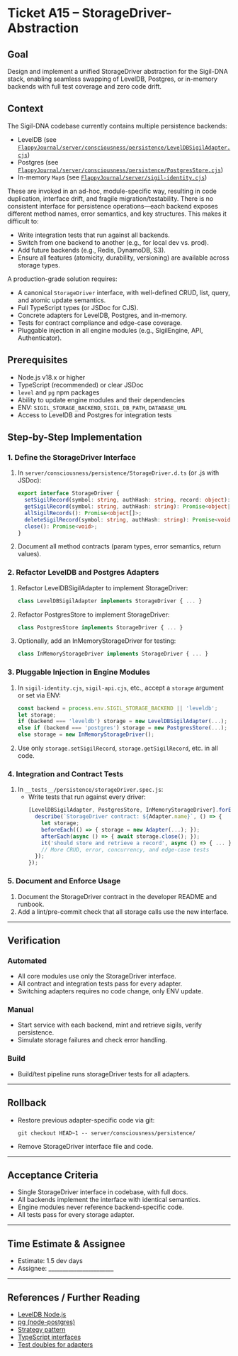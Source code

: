 # Ticket A15 – StorageDriver-Abstraction

## Goal
Design and implement a unified StorageDriver abstraction for the Sigil-DNA stack, enabling seamless swapping of LevelDB, Postgres, or in-memory backends with full test coverage and zero code drift.

## Context

The Sigil-DNA codebase currently contains multiple persistence backends:
- LevelDB (see [`FlappyJournal/server/consciousness/persistence/LevelDBSigilAdapter.cjs`](../../server/consciousness/persistence/LevelDBSigilAdapter.cjs))
- Postgres (see [`FlappyJournal/server/consciousness/persistence/PostgresStore.cjs`](../../server/consciousness/persistence/PostgresStore.cjs))
- In-memory `Map`s (see [`FlappyJournal/server/sigil-identity.cjs`](../../server/sigil-identity.cjs))

These are invoked in an ad-hoc, module-specific way, resulting in code duplication, interface drift, and fragile migration/testability. There is no consistent interface for persistence operations—each backend exposes different method names, error semantics, and key structures. This makes it difficult to:
- Write integration tests that run against all backends.
- Switch from one backend to another (e.g., for local dev vs. prod).
- Add future backends (e.g., Redis, DynamoDB, S3).
- Ensure all features (atomicity, durability, versioning) are available across storage types.

A production-grade solution requires:
- A canonical `StorageDriver` interface, with well-defined CRUD, list, query, and atomic update semantics.
- Full TypeScript types (or JSDoc for CJS).
- Concrete adapters for LevelDB, Postgres, and in-memory.
- Tests for contract compliance and edge-case coverage.
- Pluggable injection in all engine modules (e.g., SigilEngine, API, Authenticator).

## Prerequisites

- Node.js v18.x or higher
- TypeScript (recommended) or clear JSDoc
- `level` and `pg` npm packages
- Ability to update engine modules and their dependencies
- ENV: `SIGIL_STORAGE_BACKEND`, `SIGIL_DB_PATH`, `DATABASE_URL`
- Access to LevelDB and Postgres for integration tests

## Step-by-Step Implementation

### 1. Define the StorageDriver Interface

1. In `server/consciousness/persistence/StorageDriver.d.ts` (or .js with JSDoc):
   ```ts
   export interface StorageDriver {
     setSigilRecord(symbol: string, authHash: string, record: object): Promise<void>;
     getSigilRecord(symbol: string, authHash: string): Promise<object|undefined>;
     allSigilRecords(): Promise<object[]>;
     deleteSigilRecord(symbol: string, authHash: string): Promise<void>;
     close(): Promise<void>;
   }
   ```

2. Document all method contracts (param types, error semantics, return values).

### 2. Refactor LevelDB and Postgres Adapters

1. Refactor LevelDBSigilAdapter to implement StorageDriver:
   ```js
   class LevelDBSigilAdapter implements StorageDriver { ... }
   ```

2. Refactor PostgresStore to implement StorageDriver:
   ```js
   class PostgresStore implements StorageDriver { ... }
   ```

3. Optionally, add an InMemoryStorageDriver for testing:
   ```js
   class InMemoryStorageDriver implements StorageDriver { ... }
   ```

### 3. Pluggable Injection in Engine Modules

1. In `sigil-identity.cjs`, `sigil-api.cjs`, etc., accept a `storage` argument or set via ENV:
   ```js
   const backend = process.env.SIGIL_STORAGE_BACKEND || 'leveldb';
   let storage;
   if (backend === 'leveldb') storage = new LevelDBSigilAdapter(...);
   else if (backend === 'postgres') storage = new PostgresStore(...);
   else storage = new InMemoryStorageDriver();
   ```

2. Use only `storage.setSigilRecord`, `storage.getSigilRecord`, etc. in all code.

### 4. Integration and Contract Tests

1. In `__tests__/persistence/storageDriver.spec.js`:
   - Write tests that run against every driver:
     ```js
     [LevelDBSigilAdapter, PostgresStore, InMemoryStorageDriver].forEach(Adapter => {
       describe(`StorageDriver contract: ${Adapter.name}`, () => {
         let storage;
         beforeEach(() => { storage = new Adapter(...); });
         afterEach(async () => { await storage.close(); });
         it('should store and retrieve a record', async () => { ... });
         // More CRUD, error, concurrency, and edge-case tests
       });
     });
     ```

### 5. Document and Enforce Usage

1. Document the StorageDriver contract in the developer README and runbook.
2. Add a lint/pre-commit check that all storage calls use the new interface.

---

## Verification

### Automated

- All core modules use only the StorageDriver interface.
- All contract and integration tests pass for every adapter.
- Switching adapters requires no code change, only ENV update.

### Manual

- Start service with each backend, mint and retrieve sigils, verify persistence.
- Simulate storage failures and check error handling.

### Build

- Build/test pipeline runs storageDriver tests for all adapters.

---

## Rollback

- Restore previous adapter-specific code via git:
  ```
  git checkout HEAD~1 -- server/consciousness/persistence/
  ```
- Remove StorageDriver interface file and code.

---

## Acceptance Criteria

- Single StorageDriver interface in codebase, with full docs.
- All backends implement the interface with identical semantics.
- Engine modules never reference backend-specific code.
- All tests pass for every storage adapter.

---

## Time Estimate & Assignee

- Estimate: 1.5 dev days
- Assignee: _______________________

---

## References / Further Reading

- [LevelDB Node.js](https://github.com/Level/level)
- [pg (node-postgres)](https://node-postgres.com/)
- [Strategy pattern](https://refactoring.guru/design-patterns/strategy/js/example)
- [TypeScript interfaces](https://www.typescriptlang.org/docs/handbook/interfaces.html)
- [Test doubles for adapters](https://martinfowler.com/bliki/TestDouble.html)